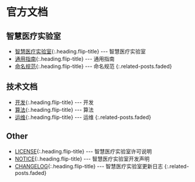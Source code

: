 # 官方文档

## 智慧医疗实验室
* [智慧医疗实验室]{:.heading.flip-title} --- 智慧医疗实验室
* [通用指南]{:.heading.flip-title} --- 通用指南
* [命名规范]{:.heading.flip-title} --- 命名规范
  {:.related-posts.faded}

## 技术文档
* [开发]{:.heading.flip-title} --- 开发
* [算法]{:.heading.flip-title} --- 算法
* [运维]{:.heading.flip-title} --- 运维
  {:.related-posts.faded}

## Other
* [LICENSE]{:.heading.flip-title} --- 智慧医疗实验室许可说明
* [NOTICE]{:.heading.flip-title} --- 智慧医疗实验室开发声明
* [CHANGELOG]{:.heading.flip-title} --- 智慧医疗实验室更新日志
{:.related-posts.faded}

[通用指南]: 通用指南.md
[智慧医疗实验室]: 智慧医疗实验室.md
[命名规范]: 命名规范.md
[开发]: 开发.md
[算法]: 算法.md
[运维]: 运维.md

[LICENSE]: ../LICENSE.md
[NOTICE]: ../NOTICE.md
[CHANGELOG]: ../CHANGELOG.md
